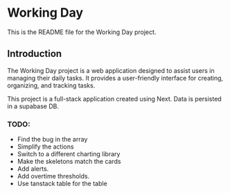 # Working Day

This is the README file for the Working Day project.

## Introduction

The Working Day project is a web application designed to assist users in managing their daily tasks. It provides a user-friendly interface for creating, organizing, and tracking tasks.

This project is a full-stack application created using Next. Data is persisted in a supabase DB.

### TODO:

- Find the bug in the array
- Simplify the actions
- Switch to a different charting library
- Make the skeletons match the cards
- Add alerts.
- Add overtime thresholds.
- Use tanstack table for the table
